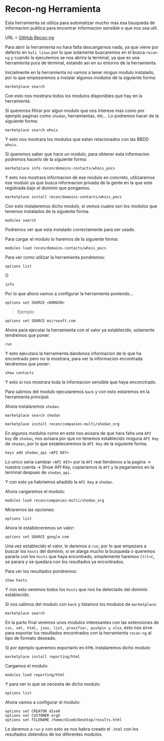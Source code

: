# Recon-ng Herramienta

Esta herramienta se utiliza para automatizar mucho mas esa bsuqueda de informacion publica para encontrar informacion sensible o que nos sea util.

URL = [GitHub Recon-ng](https://github.com/lanmaster53/recon-ng)

Para abrir la herramienta no hara falta descargarnos nada, ya que viene por defecto en `kali linux` por lo que solamente buscaremos en el busca `recon-ng` y cuando la ejecutemos se nos abrira la terminal, ya que es una herramienta pura de terminal, estando asi en su entorno de la herramienta.

Inicialmente en la herramienta no vamos a tener ningun modulo instalado, por lo que empezaremos a instalar algunos modulos de la siguiente forma:

```shell
marketplace search
```

Con esto nos mostrara todos los modulos disponibles que hay en la herramienta.

Si queremos filtrar por algun modulo que nos interese mas como por ejemplo paginas como `shodan`, herramientas, etc... Lo podremos hacer de la siguiente forma:

```shell
marketplace search whois
```

Y esto nos mostrara los modulos que estan relacionados con las BBDD `whois`.

Si queremos saber que hace un modulo, para obtener esta informacion podremos hacerlo de la siguiente forma:

```shell
marketplace info recon/domains-contacts/whois_pocs
```

Y esto nos mostrara informacion de ese modulo en concreto, utilizaremos ese modulo ya que busca informacion privada de la gente en la que este registrada bajo el dominio que pongamos.

```shell
marketplace install recon/domains-contacts/whois_pocs
```

Con esto instalaremos dicho modulo, si vemos cuales son los modulos que tenemos instalados de la siguiente forma.

```shell
modules search
```

Podremos ver que esta instalado correctamente para ser usado.

Para cargar el modulo lo haremos de la siguiente forma:

```shell
modules load recon/domains-contacts/whois_pocs
```

Para ver como utilizar la herramienta pondremos:

```shell
options list
```

O

```shell
info
```

Por lo que ahora vamos a configurar la herramienta poniendo...

```shell
options set SOURCE <DOMAIN>
```

> Ejemplo:

```shell
options set SOURCE microsoft.com
```

Ahora para ejecutar la herramienta con el valor ya establecido, solamente tendremos que poner:

```shell
run
```

Y esto ejecutara la herramienta dandonos informacion de lo que ha encontrado pero no la mostrara, para ver la informacion encontrada tendremos que poner:

```shell
show contacts
```

Y esto si nos mostrara toda la informacion sensible que haya enconctrado.

Para salirnos del modulo ejecutaremos `back` y con esto estaremos en la herramienta principal.

Ahora instalaremos `shodan`.

```shell
marketplace search shodan
```

```shell
marketplace install recon/companies-multi/shodan_org
```

En algunos modulos como en este nos avisara de que hara falta una `API Key` de `shodan`, nos avisara por que no tenemos establecido ninguna `API Key` de `shodan`, por lo que estableceremos la `API Key` de la siguiente forma.

```shell
keys add shodan_api <API KEY>
```

Lo unico seria cambiar `<API KEY>` por la `API` real llendonos a la pagina -> nuestra cuenta -> Show API Key, copiariamos la `API` y la pegariamos en la terminal despues de `shodan_api`.

Y con esto ya habriamos añadido la `API Key` a `shodan`.

Ahora cargaremos el modulo:

```shell
modules load recon/companies-multi/shodan_org
```

Miraremos las opciones:

```shell
options list
```

Ahora le estableceremos un valor:

```shell
options set SOURCE google.com
```

Una vez establecido el valor, le daremos a `run`, por lo que empezara a buscar los `hosts` del dominio, si se alarga mucho la busqueda o queremos pararla con los `hosts` que haya encontrado, simplemente haremos `Ctrl+C`, se parara y se quedara con los resultados ya encontrados.

Para ver los resultados pondremos:

```shell
show hosts
```

Y con esto veremos todos los `hosts` que nos ha detectado del dominio establecido.

Si nos salimos del modulo con `back` y listamos los modulos de `marketplace`:

```shell
marketplace search
```

En la parte final veremos unos modulos interesantes con las extensiones de `csv, xml, html, json, list, proxifier, pushpin y xlsx`, esto nos sirve para exportar los resultados encontrados con la herramienta `recon-ng` al tipo de formato deseado.

Si por ejemplo queremos exportarlo en `HTML` instalaremos dicho modulo:

```shell
marketplace install reporting/html
```

Cargamos el modulo:

```shell
modules load reporting/html
```

Y para ver lo que se necesita de dicho modulo:

```shell
options list
```

Ahora vamos a configurar el modulo:

```shell
options set CREATOR d1se0
options set CUSTOMER orgX
options set FILENAME /home/d1se0/Desktop/results.html
```

Le daremos a `run` y con esto se nos habra creado el `.html` con los resultados obtendios de los diferentes modulos.
